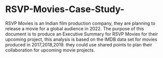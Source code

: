 # RSVP-Movies-Case-Study-
RSVP Movies is an Indian film production company, they are planning to release a movie for a global audience in 2022. The purpose of this document is to produce an Executive Summary for RSVP Movies for their upcoming project, this analysis is based on the IMDB data set for movies produced in 2017,2018,2019. they could use shared points to plan their collaboration for upcoming movie projects.
